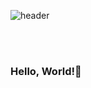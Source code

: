 ![header](https://capsule-render.vercel.app/api?type=shark&color=auto&height=200&section=header&text=Welcome!&fontSize=90&animation=twinkling)

<br/>

<br/>

### Hello, World!🙂


